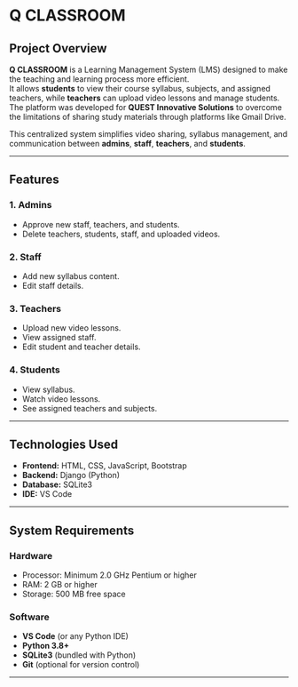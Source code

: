 # Q CLASSROOM

## Project Overview
**Q CLASSROOM** is a Learning Management System (LMS) designed to make the teaching and learning process more efficient.  
It allows **students** to view their course syllabus, subjects, and assigned teachers, while **teachers** can upload video lessons and manage students.  
The platform was developed for **QUEST Innovative Solutions** to overcome the limitations of sharing study materials through platforms like Gmail Drive.  

This centralized system simplifies video sharing, syllabus management, and communication between **admins**, **staff**, **teachers**, and **students**.

---

## Features

### 1. **Admins**
- Approve new staff, teachers, and students.
- Delete teachers, students, staff, and uploaded videos.

### 2. **Staff**
- Add new syllabus content.
- Edit staff details.

### 3. **Teachers**
- Upload new video lessons.
- View assigned staff.
- Edit student and teacher details.

### 4. **Students**
- View syllabus.
- Watch video lessons.
- See assigned teachers and subjects.

---

## Technologies Used
- **Frontend:** HTML, CSS, JavaScript, Bootstrap  
- **Backend:** Django (Python)  
- **Database:** SQLite3  
- **IDE:** VS Code

---

## System Requirements

### Hardware
- Processor: Minimum 2.0 GHz Pentium or higher
- RAM: 2 GB or higher
- Storage: 500 MB free space

### Software
- **VS Code** (or any Python IDE)
- **Python 3.8+**
- **SQLite3** (bundled with Python)
- **Git** (optional for version control)

---



